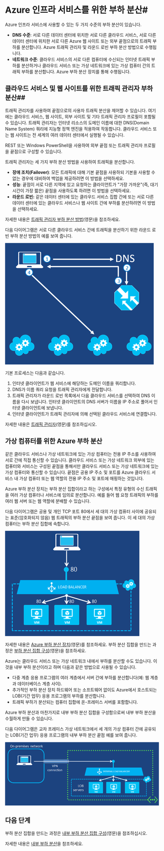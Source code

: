 <properties
	pageTitle="Azure 인프라 서비스를 위한 부하 분산"
	description="Azure에서 지원되는 부하 분산의 서로 다른 두 형식, 클라우드 서비스에 대해 부하 분산 장치 및 클라이언트 트래픽에 대해 Azure 트래픽 관리자를 설명 합니다."
	services="virtual-machines"
	documentationCenter=""
	authors="joaoma"
	manager="adinah"
	editor=""/>

<tags
	ms.service="virtual-machines"
	ms.workload="infrastructure-services"
	ms.tgt_pltfrm="na"
	ms.devlang="na"
	ms.topic="article"
	ms.date="07/21/2015"
	ms.author="joaoma"/>


# Azure 인프라 서비스를 위한 부하 분산#

Azure 인프라 서비스에 사용할 수 있는 두 가지 수준의 부하 분산이 있습니다.

- **DNS 수준**: 서로 다른 데이터 센터에 위치한 서로 다른 클라우드 서비스, 서로 다른 데이터 센터에 위치한 서로 다른 Azure 웹 사이트 또는 외부 끝점으로의 트래픽 부하를 분산합니다. Azure 트래픽 관리자 및 라운드 로빈 부하 분산 방법으로 수행됩니다.
- **네트워크 수준**: 클라우드 서비스의 서로 다른 컴퓨터에 수신되는 인터넷 트래픽 부하를 분산하거나 클라우드 서비스 또는 가상 네트워크에 있는 가상 컴퓨터 간의 트래픽 부하를 분산합니다. Azure 부하 분산 장치를 통해 수행됩니다.

## 클라우드 서비스 및 웹 사이트를 위한 트래픽 관리자 부하 분산##

트래픽 관리자를 사용하여 끝점으로의 사용자 트래픽 분산을 제어할 수 있습니다. 여기에는 클라우드 서비스, 웹 사이트, 외부 사이트 및 기타 트래픽 관리자 프로필이 포함될 수 있습니다. 트래픽 관리자는 인터넷 리소스의 도메인 이름에 대한 DNS(Domain Name System) 쿼리에 지능형 정책 엔진을 적용하여 작동합니다. 클라우드 서비스 또는 웹 사이트는 전 세계의 여러 데이터 센터에서 실행될 수 있습니다.

REST 또는 Windows PowerShell을 사용하여 외부 끝점 또는 트래픽 관리자 프로필을 끝점으로 구성할 수 있습니다.

트래픽 관리자는 세 가지 부하 분산 방법을 사용하여 트래픽을 분산합니다.

- **장애 조치(Failover)**: 모든 트래픽에 대해 기본 끝점을 사용하되 기본을 사용할 수 없는 경우에 대비하여 백업을 제공하려면 이 방법을 선택하세요.
- **성능**: 끝점이 서로 다른 지역에 있고 요청하는 클라이언트가 "가장 가까운"(즉, 대기 시간이 가장 짧은) 끝점을 사용하도록 하려면 이 방법을 선택하세요.
- **라운드 로빈:** 같은 데이터 센터에 있는 클라우드 서비스 집합 간에 또는 서로 다른 데이터 센터에 있는 클라우드 서비스나 웹 사이트 간에 부하를 분산하려면 이 방법을 선택하세요.

자세한 내용은 [트래픽 관리자 부하 분산 방법](../traffic-manager/traffic-manager-load-balancing-methods.md)(영문)을 참조하세요.

다음 다이어그램은 서로 다른 클라우드 서비스 간에 트래픽을 분산하기 위한 라운드 로빈 부하 분산 방법의 예를 보여 줍니다.

![loadbalancing](./media/virtual-machines-load-balance/TMSummary.png)

기본 프로세스는 다음과 같습니다.

1.	인터넷 클라이언트가 웹 서비스에 해당하는 도메인 이름을 쿼리합니다.
2.	DNS가 이름 쿼리 요청을 트래픽 관리자에게 전달합니다.
3.	트래픽 관리자가 라운드 로빈 목록에서 다음 클라우드 서비스를 선택하여 DNS 이름을 다시 보냅니다. 인터넷 클라이언트의 DNS 서버가 이름을 IP 주소로 풀어서 인터넷 클라이언트에 보냅니다.
4.	인터넷 클라이언트가 트래픽 관리자에 의해 선택된 클라우드 서비스에 연결합니다.

자세한 내용은 [트래픽 관리자](../traffic-manager/traffic-manager-overview.md)(영문)를 참조하십시오.

## 가상 컴퓨터를 위한 Azure 부하 분산 ##

같은 클라우드 서비스나 가상 네트워크에 있는 가상 컴퓨터는 전용 IP 주소를 사용하여 서로 간에 직접 통신할 수 있습니다. 클라우드 서비스 또는 가상 네트워크 외부에 있는 컴퓨터와 서비스는 구성된 끝점을 통해서만 클라우드 서비스 또는 가상 네트워크에 있는 가상 컴퓨터와 통신할 수 있습니다. 끝점은 공용 IP 주소 및 포트를 Azure 클라우드 서비스 내 가상 컴퓨터 또는 웹 역할의 전용 IP 주소 및 포트에 매핑하는 것입니다.

Azure 부하 분산 장치는 부하 분산 집합이라고 하는 구성에서 특정 유형의 수신 트래픽을 여러 가상 컴퓨터나 서비스에 임의로 분산합니다. 예를 들어 웹 요청 트래픽의 부하를 여러 웹 서버 또는 웹 역할에 분배할 수 있습니다.

다음 다이어그램은 공용 및 개인 TCP 포트 80에서 세 대의 가상 컴퓨터 사이에 공유되는 표준(암호화되지 않음) 웹 트래픽의 부하 분산 끝점을 보여 줍니다. 이 세 대의 가상 컴퓨터는 부하 분산 집합에 속합니다.

![loadbalancing](./media/virtual-machines-load-balance/LoadBalancing.png)

자세한 내용은 [Azure 부하 분산 장치](../load-balancer/load-balancer-overview.md)(영문)를 참조하세요. 부하 분산 집합을 만드는 과정은 [부하 분산 집합 구성](../load-balancer/load-balancer-internet-getstarted.md)(영문)을 참조하세요.

Azure는 클라우드 서비스 또는 가상 네트워크 내에서 부하를 분산할 수도 있습니다. 이것을 내부 부하 분산이라고 하며 다음과 같은 방법으로 사용될 수 있습니다.

- 다중 계층 응용 프로그램의 여러 계층에서 서버 간에 부하를 분산합니다(예: 웹 계층과 데이터베이스 계층 사이).
- 추가적인 부하 분산 장치 하드웨어 또는 소프트웨어 없이도 Azure에서 호스트되는 LOB(기간 업무) 응용 프로그램의 부하를 분산합니다.
- 트래픽 부하가 분산되는 컴퓨터 집합에 온-프레미스 서버를 포함합니다.

Azure 부하 분산과 마찬가지로 내부 부하 분산 집합을 구성함으로써 내부 부하 분산을 수월하게 만들 수 있습니다.

다음 다이어그램은 교차 프레미스 가상 네트워크에서 세 개의 가상 컴퓨터 간에 공유되는 LOB(기간 업무) 응용 프로그램의 내부 부하 분산 끝점 예를 보여 줍니다.

![loadbalancing](./media/virtual-machines-load-balance/LOBServers.png)

## 다음 단계

부하 분산 집합을 만드는 과정은 [내부 부하 분산 집합 구성](../load-balancer/load-balancer-internal-getstarted.md)(영문)을 참조하십시오.

자세한 내용은 [내부 부하 분산](../load-balancer/load-balancer-internal-overview.md)을 참조하세요.

<!-- LINKS -->

<!---HONumber=July15_HO5-->
